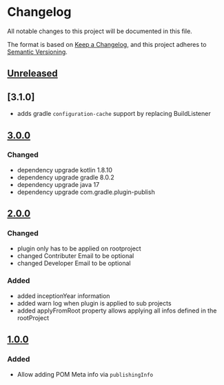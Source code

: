 # Changelog

All notable changes to this project will be documented in this file.

The format is based on [Keep a Changelog](https://keepachangelog.com/en/1.0.0/), and this project adheres
to [Semantic Versioning](https://semver.org/spec/v2.0.0.html).

## [Unreleased]

## [3.1.0]

- adds gradle `configuration-cache` support by replacing BuildListener

## [3.0.0]

### Changed

- dependency upgrade kotlin 1.8.10
- dependency upgrade gradle 8.0.2
- dependency upgrade java 17
- dependency upgrade com.gradle.plugin-publish

## [2.0.0]

### Changed

- plugin only has to be applied on rootproject
- changed Contributer Email to be optional
- changed Developer Email to be optional

### Added

- added inceptionYear information
- added warn log when plugin is applied to sub projects
- added applyFromRoot property allows applying all infos defined in the rootProject

## [1.0.0]

### Added

- Allow adding POM Meta info via ```publishingInfo```

[unreleased]: https://github.com/hndrs/gradle-publishing-info-plugin/compare/v3.1.0...HEAD

[3.0.0]: https://github.com/hndrs/gradle-publishing-info-plugin/compare/v3.0.0...v3.1.0

[3.0.0]: https://github.com/hndrs/gradle-publishing-info-plugin/compare/v2.0.2...v3.0.0

[2.0.0]: https://github.com/hndrs/gradle-publishing-info-plugin/compare/a9b56be382ab065e05c602815dba1d77536f6595...v2.0.0

[1.0.0]: https://github.com/hndrs/gradle-publishing-info-plugin/compare/a9b56be382ab065e05c602815dba1d77536f6595...v1.0.0
